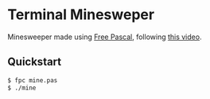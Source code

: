 # Terminal Minesweper
Minesweeper made using [Free Pascal](https://www.freepascal.org/download.html), following [this video](https://www.freepascal.org/download.html).

## Quickstart

``` sh
$ fpc mine.pas
$ ./mine
```
